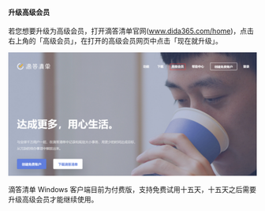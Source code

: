 #### 升级高级会员

若您想要升级为高级会员，打开滴答清单官网(www.dida365.com/home)，点击右上角的「高级会员」，在打开的高级会员网页中点击「现在就升级」。

![winpremium](../../images/Windows/account/pasted%20image%200%205.png)

滴答清单 Windows 客户端目前为付费版，支持免费试用十五天，十五天之后需要升级高级会员才能继续使用。

